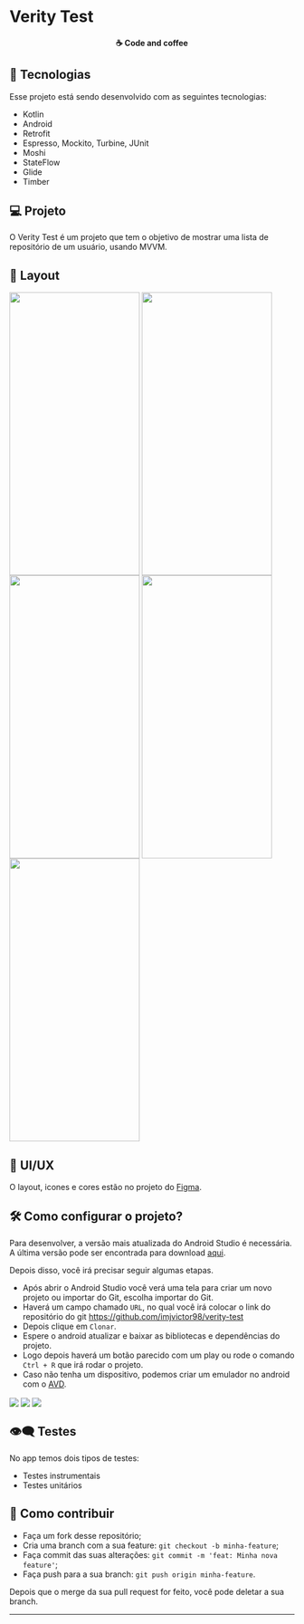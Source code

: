 <h1>Verity Test</h1>
<h4 align="center">
  ☕ Code and coffee
</h4>

## 🚀 Tecnologias

Esse projeto está sendo desenvolvido com as seguintes tecnologias:

- Kotlin
- Android
- Retrofit
- Espresso, Mockito, Turbine, JUnit
- Moshi
- StateFlow
- Glide
- Timber

## 💻 Projeto

O Verity Test é um projeto que tem o objetivo de mostrar uma lista de repositório de um usuário, usando MVVM.

## 🔖 Layout

<img align="center" src="https://i.imgur.com/4lxb8lM.png" width="230px" height="500px" />
<img align="center" src="https://i.imgur.com/7Gqcq1h.png" width="230px" height="500px" />
<img align="center" src="https://i.imgur.com/T9bKGOK.png" width="230px" height="500px" />
<img align="center" src="https://i.imgur.com/CDJ44IH.png" width="230px" height="500px" />
<img align="center" src="https://i.imgur.com/VJlWrr5.png" width="230px" height="500px" />

</br>

## 🎨 UI/UX 
O layout, icones e cores estão no projeto do [Figma](https://www.figma.com/file/HSvnXXF82AM83evQW6Y7d7/Teste-t%C3%A9cnico---Verity---UI?type=design&node-id=0%3A1&t=plMp7gV5eFMSP7O7-1).

## 🛠️ Como configurar o projeto?

Para desenvolver, a versão mais atualizada do Android Studio é necessária. A última versão pode ser encontrada para
download [aqui](https://developer.android.com/studio/).

Depois disso, você irá precisar seguir algumas etapas.

- Após abrir o Android Studio você verá uma tela para criar um novo projeto ou importar do Git, escolha importar do Git.
- Haverá um campo chamado `URL`, no qual você irá colocar o link do repositório do git <link>https://github.com/imjvictor98/verity-test</link>
- Depois clique em `Clonar`.
- Espere o android atualizar e baixar as bibliotecas e dependências do projeto.
- Logo depois haverá um botão parecido com um play ou rode o comando ```Ctrl + R``` que irá rodar o projeto.
- Caso não tenha um dispositivo, podemos criar um emulador no android com o [AVD](https://developer.android.com/studio/run/managing-avds?hl=pt-br).


<img align="center" src="https://media.cleanshot.cloud/media/55177/yiE3Bl1av8gVk3Fs03CO0kZAt0G3EZhGmwndJTP6.jpeg?Expires=1686610699&Signature=WmFK3OKkPHWFkmBzJK4C5GeADTFR9F0XDaNTDxY1ONGqypMUfx6-rXW~NmKUJJktW8wMhzThgR3SZecULlYW0BdsQ03kMY0fZ0OE4Gyc5LFOyM4qp75HIQi7F96TeqP5qB0ETWlj8k4TE8xQ1-6S9wmuL0zGhjYwCiyrUQSt7UzKg36K7xFNwJbZ5JFvZ2Wyw2B5PPucdoFu3z6dskf-Nlqnb-NL0qJxouS3-ShPOQnHyB6wDl-VdGWbwl-7nOzzYaYgYo0Sv75LJnfVNXZ7l~SGgnIIgPlJPVKxohYQjAy92DJe-X9MJ-EMgjt5zd4G6tMvxqMjmQn7Yj6lj0GRCg__&Key-Pair-Id=K269JMAT9ZF4GZ" />

<img align="center" src="https://media.cleanshot.cloud/media/55177/sMATIJyMtsvNUVerZ1ALdG5RxEJYpzfNKClN3tlz.jpeg?Expires=1686611216&Signature=CvqY7VO086bja~uQo9oEobq82ojHlKDejSuJUllydFQtuzZmZt1PdcNXm6BE3SFZ-hkZ-obOBkKED2o0HQ5TjYMZIaOgOQ9iWYkK8HD4CF~9zduXvO8jgsP58pIZ13txsPUKgfUIvlMRNQPB6Vqzwq9WMsmJbkqJcJsDu-2Hoqwz7pP8MJfExZv-MnTPkvt9~IAOeLNdYG7od8lNvZaGxkZbbnXl~Ocw9K2n0mYYXSEBCx1oLEOanV7dKI9kc9WsT3Cel3yZy1FOnsilzSVAqa8JY1X9onYNcWym77~qdHijC6aa~1JsMHvig7Ee6pcb~KwXeiUPlWMvsuGeAy3ihA__&Key-Pair-Id=K269JMAT9ZF4GZ" />

<img align="center" src="https://media.cleanshot.cloud/media/55177/HtUIpWcmkbMtStuldBRBfJuHAb7EOoQ4WWIQaxGV.jpeg?Expires=1686611086&Signature=mvfPtaXxfGug~zVjom7Z1jyW4q-Utphg05VGkmPCLBqFBq5Kyn-vK9PvGvKT6jA7MdtapghDAN5l9Itd88LEpw1vapnW2IVTthQsgcpiOv6kBfJhQ~lsO3T0gGxvVdqVd9p6-E95iOFoF9ucZAhaxceqeC6NRuIBIEgKwdOO73z6TEb-6xKoLrFNhwMlovian-kbDhaADPyYdkgrhCa--TKgnC6C2tYtPQJSo6-0BpxV7FQrb~U6zno~ten-3k71qM6TctBvcdpoHylHNrudF~IUezDYSaDdDy9A~gZ7WCQKSNfkoDW8VBcb5j3wyQyA7QOTCDnbEO~p34VyR6ojnw__&Key-Pair-Id=K269JMAT9ZF4GZ" />

## 👁️‍🗨️ Testes

No app temos dois tipos de testes: 
- Testes instrumentais
- Testes unitários

## 🤔 Como contribuir

- Faça um fork desse repositório;
- Cria uma branch com a sua feature: `git checkout -b minha-feature`;
- Faça commit das suas alterações: `git commit -m 'feat: Minha nova feature'`;
- Faça push para a sua branch: `git push origin minha-feature`.

Depois que o merge da sua pull request for feito, você pode deletar a sua branch.

---
